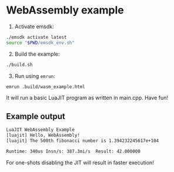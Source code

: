 # WebAssembly example

1. Activate emsdk:
```sh
./emsdk activate latest
source "$PWD/emsdk_env.sh"
```

2. Build the example:
```sh
./build.sh
```

3. Run using `emrun`:
```sh
emrun .build/wasm_example.html
```

It will run a basic LuaJIT program as written in main.cpp. Have fun!

## Example output

```sh
LuaJIT WebAssembly Example
[luajit] Hello, WebAssembly!
[luajit] The 500th fibonacci number is 1.394232245617e+104

Runtime: 340us Insn/s: 387.3mi/s  Result: 42.000000
```

For one-shots disabling the JIT will result in faster execution!
